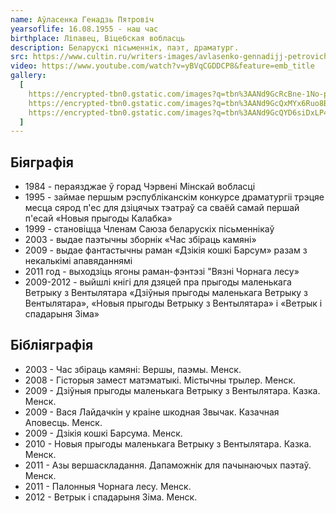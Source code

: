```yaml
---
name: Аўласенка Генадзь Пятровіч
yearsoflife: 16.08.1955 - наш час
birthplace: Ліпавец, Віцебская вобласць
description: Беларускі пісьменнік, паэт, драматург.
src: https://www.cultin.ru/writers-images/avlasenko-gennadijj-petrovich_0.jpg
video: https://www.youtube.com/watch?v=yBVqCGDDCP8&feature=emb_title
gallery:
  [
    https://encrypted-tbn0.gstatic.com/images?q=tbn%3AANd9GcRcBne-1No-pDqXBzgpEZA9cbZylKwAd7qQ1I3wXwh5U3xS37zh,
    https://encrypted-tbn0.gstatic.com/images?q=tbn%3AANd9GcQxMYx6Ruo8BpJ9xYSgelkqlvjVebMcESvaIs3u6GaQl79hOCEM,
    https://encrypted-tbn0.gstatic.com/images?q=tbn%3AANd9GcQYD6siDxLP43CJaBSzcsXhjpVKmW_ln16-k3bJkqNiN9C4ktrr,
  ]
---
```


## Біяграфія

- 1984 - пераязджае ў горад Чэрвені Мінскай вобласці
- 1995 - займае першым рэспубліканскім конкурсе драматургіі трэцяе месца сярод п'ес для дзіцячых тэатраў са сваёй самай першай п'есай «Новыя прыгоды Калабка»
- 1999 - становіцца Членам Саюза беларускіх пісьменнікаў
- 2003 - выдае паэтычны зборнік «Час збіраць камяні»
- 2009 - выдае фантастычны раман «Дзікія кошкі Барсум» разам з некалькімі апавяданнямі
- 2011 год - выходзіць ягоны раман-фэнтэзі "Вязні Чорнага лесу»
- 2009-2012 - выйшлі кнігі для дзяцей пра прыгоды маленькага Ветрыку з Вентылятара «Дзіўныя прыгоды маленькага Ветрыку з Вентылятара», «Новыя прыгоды Ветрыку з Вентылятара» і «Ветрык і спадарыня Зіма»

## Бібліяграфія

- 2003 - Час збіраць камяні: Вершы, паэмы. Менск.
- 2008 - Гісторыя замест матэматыкі. Містычны трылер. Менск.
- 2009 - Дзіўныя прыгоды маленькага Ветрыку з Вентылятара. Казка. Менск.
- 2009 - Вася Лайдачкін у краіне шкодная Звычак. Казачная Аповесць. Менск.
- 2009 - Дзікія кошкі Барсума. Менск.
- 2010 - Новыя прыгоды маленькага Ветрыку з Вентылятара. Казка. Менск.
- 2011 - Азы вершаскладання. Дапаможнік для пачынаючых паэтаў. Менск.
- 2011 - Палонныя Чорнага лесу. Менск.
- 2012 - Ветрык і спадарыня Зіма. Менск.

